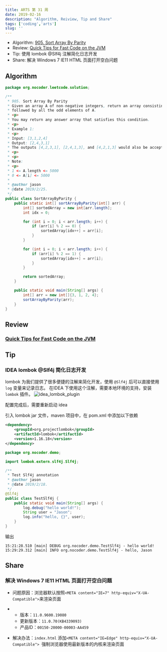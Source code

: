 ```yaml
---
title: ARTS 第 31 周
date: 2019-02-16
description: "Algorithm, Reiview, Tip and Share"
tags: ['coding','arts']
slug: ''
---
```


- Algorithm: [905. Sort Array By Parity](https://leetcode.com/problems/sort-array-by-parity/)
- Review: [Quick Tips for Fast Code on the JVM](https://gist.github.com/djspiewak/464c11307cabc80171c90397d4ec34ef)
- Tip: 使用 lombok @Slf4j 注解简化日志开发
- Share: 解决 Windows 7 IE11 HTML 页面打开空白问题


## Algorithm

```java
package org.nocoder.leetcode.solution;

/**
 * 905. Sort Array By Parity
 * Given an array A of non-negative integers, return an array consisting of all the even elements of A,
 * followed by all the odd elements of A.
 * <p>
 * You may return any answer array that satisfies this condition.
 * <p>
 * Example 1:
 * <p>
 * Input: [3,1,2,4]
 * Output: [2,4,3,1]
 * The outputs [4,2,3,1], [2,4,1,3], and [4,2,1,3] would also be accepted.
 * <p>
 * <p>
 * Note:
 * <p>
 * 1 <= A.length <= 5000
 * 0 <= A[i] <= 5000
 *
 * @author jason
 * @date 2019/2/25.
 */
public class SortArrayByParity {
    public static int[] sortArrayByParity(int[] arr) {
        int[] sortedArray = new int[arr.length];
        int idx = 0;

        for (int i = 0; i < arr.length; i++) {
            if (arr[i] % 2 == 0) {
                sortedArray[idx++] = arr[i];
            }
        }

        for (int i = 0; i < arr.length; i++) {
            if (arr[i] % 2 == 1) {
                sortedArray[idx++] = arr[i];
            }
        }

        return sortedArray;
    }

    public static void main(String[] args) {
        int[] arr = new int[]{3, 1, 2, 4};
        sortArrayByParity(arr);
    }
}
```

## Review

### [Quick Tips for Fast Code on the JVM](https://gist.github.com/djspiewak/464c11307cabc80171c90397d4ec34ef)

## Tip

### IDEA lombok @Slf4j 简化日志开发

lombok 为我们提供了很多便捷的注解来简化开发，使用 `@Slf4j` 后可以直接使用 `log` 变量来记录日志。 在IDEA 下使用这个注解，需要本地环境的支持，安装 `lombok` 插件。
![idea_lombok_plugin](https://raw.githubusercontent.com/yangjinlong86/arts/master/2019/images/idea_lombok_plugin.png)

配置完成后，需要重新启动 idea

引入 lombok jar 文件，maven 项目中，在 pom.xml 中添加以下依赖

```xml
<dependency>
    <groupId>org.projectlombok</groupId>
    <artifactId>lombok</artifactId>
    <version>1.16.18</version>
</dependency>
```

```java
package org.nocoder.demo;

import lombok.extern.slf4j.Slf4j;

/**
 * Test Slf4j annotation
 * @author jason
 * @date 2019/2/18.
 */
@Slf4j
public class TestSlf4j {
    public static void main(String[] args) {
        log.debug("hello world!");
        String user = "Jason";
        log.info("hello, {}", user);
    }
}
```

输出

```
15:21:28.510 [main] DEBUG org.nocoder.demo.TestSlf4j - hello world!
15:29:29.312 [main] INFO org.nocoder.demo.TestSlf4j - hello, Jason
```

## Share

### 解决 Windows 7 IE11 HTML 页面打开空白问题

- 问题原因：浏览器默认按照`<META content="IE=7" http-equiv="X-UA-Compatible">`来渲染页面

- - 版本：`11.0.9600.19080`
  - 更新版本：`11.0.70(KB4339093)`
  - 产品ID：`00150-20000-00003-AA459`

- 解决办法：`index.html` 添加`<META content="IE=Edge" http-equiv="X-UA-Compatible"> `强制浏览器使用最新版本的内核来渲染页面